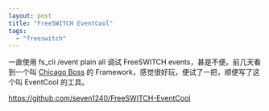 ```yaml
---
layout: post
title: "FreeSWITCH EventCool"
tags:
  - "freeswitch"
---
```



一直使用 fs\_cli /event plain all 调试 FreeSWITCH events，甚是不便。前几天看到一个叫 [Chicago Boss](http://www.chicagoboss.org/) 的 Framework，感觉很好玩，便试了一把，顺便写了这个叫 EventCool 的工具。

<https://github.com/seven1240/FreeSWITCH-EventCool>
